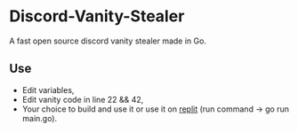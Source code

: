 # Discord-Vanity-Stealer

A fast open source discord vanity stealer made in Go.

## Use
* Edit variables,
* Edit vanity code in line 22 && 42,
* Your choice to build and use it or use it on [replit](https://replit.com) (run command -> go run main.go).

